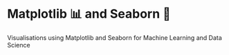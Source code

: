 # Matplotlib 📊 and Seaborn 🐬
<p>Visualisations using Matplotlib and Seaborn for Machine Learning and Data Science</p>
